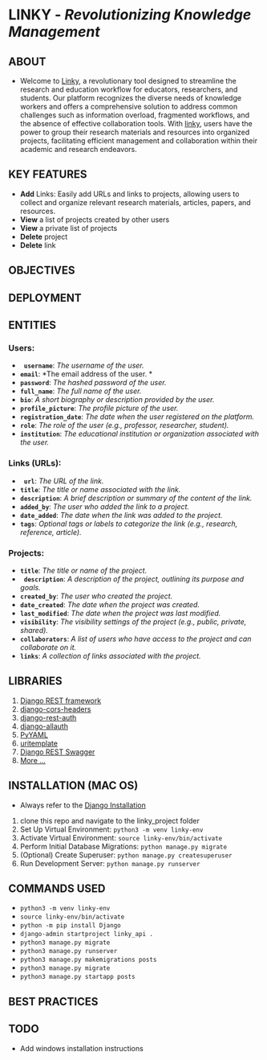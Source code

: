# LINKY - _Revolutionizing Knowledge Management_
## ABOUT
- Welcome to [Linky](), a revolutionary tool designed to streamline the research and education workflow for educators, researchers, and students. Our platform recognizes the diverse needs of knowledge workers and offers a comprehensive solution to address common challenges such as information overload, fragmented workflows, and the absence of effective collaboration tools. With [linky](), users have the power to group their research materials and resources into organized projects, facilitating efficient management and collaboration within their academic and research endeavors.
## KEY FEATURES
* __Add__ Links: Easily add URLs and links to projects, allowing users to collect and organize relevant research materials,
  articles, papers, and resources.
* __View__ a list of projects created by other users
* __View__ a private list of projects
* __Delete__ project
* __Delete__ link

## OBJECTIVES

## DEPLOYMENT

## ENTITIES
### Users:
- **` username`**: *The username of the user.*
- **`email`**: *The email address of the user. *
- **`password`**: *The hashed password of the user.*
- **`full_name`**: *The full name of the user.*
- **`bio`**: *A short biography or description provided by the user.*
- **`profile_picture`**: *The profile picture of the user.*
- **`registration_date`**: *The date when the user registered on the platform.*
- **`role`**: *The role of the user (e.g., professor, researcher, student).*
- **`institution`**: *The educational institution or organization associated with the user.*

### Links (URLs):
- **` url`**: *The URL of the link.*
- **`title`**: *The title or name associated with the link.*
- **`description`**: *A brief description or summary of the content of the link.*
- **`added_by`**: *The user who added the link to a project.*
- **`date_added`**: *The date when the link was added to the project.*
- **`tags`**: *Optional tags or labels to categorize the link (e.g., research, reference, article).*

### Projects:
- **`title`**: *The title or name of the project.*
- **` description`**: *A description of the project, outlining its purpose and goals.*
- **`created_by`**: *The user who created the project.*
- **`date_created`**: *The date when the project was created.*
- **`last_modified`**: *The date when the project was last modified.*
- **`visibility`**: *The visibility settings of the project (e.g., public, private, shared).*
- **`collaborators`**: *A list of users who have access to the project and can collaborate on it.*
- **`links`**: *A collection of links associated with the project.*

## LIBRARIES
1.  [Django REST framework](https://www.django-rest-framework.org/)
2. [django-cors-headers](https://pypi.org/project/django-cors-headers/)
3. [django-rest-auth](https://django-rest-auth.readthedocs.io/en/latest/installation.html)
4. [django-allauth](https://docs.allauth.org/en/latest/installation/quickstart.html)
5. [PyYAML](https://pypi.org/project/PyYAML/)
6. [uritemplate](https://pypi.org/project/uritemplate/)
7. [Django REST Swagger](https://django-rest-swagger.readthedocs.io/en/latest/)
8. [More ...]()

## INSTALLATION (MAC OS)
- Always refer to the [Django Installation](https://docs.djangoproject.com/en/5.0/intro/tutorial01/)
1. clone this repo and navigate to the linky_project folder
2. Set Up Virtual Environment: ``` python3 -m venv linky-env ```
3. Activate Virtual Environment: ``` source linky-env/bin/activate ```
4. Perform Initial Database Migrations: ``` python manage.py migrate ```
5. (Optional) Create Superuser: ``` python manage.py createsuperuser ```
6. Run Development Server: ``` python manage.py runserver ```

## COMMANDS USED
* ``` python3 -m venv linky-env ```
* ``` source linky-env/bin/activate ```
* ``` python -m pip install Django ```
* ``` django-admin startproject linky_api . ``` 
* ``` python3 manage.py migrate ```
* ``` python3 manage.py runserver ```
* ``` python3 manage.py makemigrations posts ```
* ``` python3 manage.py migrate ```
* ``` python3 manage.py startapp posts ```

[//]: # (## STEPS TO RECREATE FROM SCRATCH)

[//]: # (1. Open terminal and navigate to your desktop folder run: ``` mkdir linky-project ```)

[//]: # (2. Navigate into the project: ``` cd  linky-project``` Run steps 2 and 3 from the [INSTALLATION] stage above.)

[//]: # (3. )

## BEST PRACTICES

## TODO
- Add windows installation instructions

